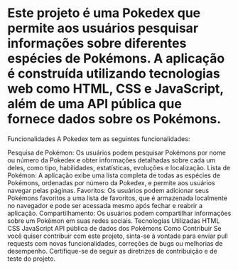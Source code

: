 <h1> Este projeto é uma Pokedex que permite aos usuários pesquisar informações sobre diferentes espécies de Pokémons. A aplicação é construída utilizando tecnologias web como HTML, CSS e JavaScript, além de uma API pública que fornece dados sobre os Pokémons. </h1>

Funcionalidades
A Pokedex tem as seguintes funcionalidades:

Pesquisa de Pokémon: Os usuários podem pesquisar Pokémons por nome ou número da Pokedex e obter informações detalhadas sobre cada um deles, como tipo, habilidades, estatísticas, evoluções e localização.
Lista de Pokémon: A aplicação exibe uma lista completa de todas as espécies de Pokémons, ordenadas por número da Pokedex, e permite aos usuários navegar pelas páginas.
Favoritos: Os usuários podem adicionar seus Pokémons favoritos a uma lista de favoritos, que é armazenada localmente no navegador e pode ser acessada mesmo após fechar e reabrir a aplicação.
Compartilhamento: Os usuários podem compartilhar informações sobre um Pokémon em suas redes sociais.
Tecnologias Utilizadas
HTML
CSS
JavaScript
API pública de dados dos Pokémons
Como Contribuir
Se você quiser contribuir com este projeto, sinta-se à vontade para enviar pull requests com novas funcionalidades, correções de bugs ou melhorias de desempenho. Certifique-se de seguir as diretrizes de contribuição e de teste do projeto.

